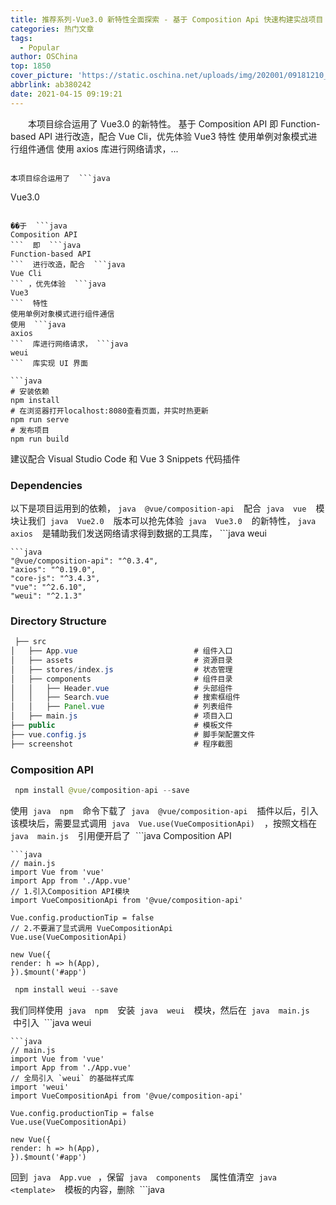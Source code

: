 ```yaml
---
title: 推荐系列-Vue3.0 新特性全面探索 - 基于 Composition Api 快速构建实战项目
categories: 热门文章
tags:
  - Popular
author: OSChina
top: 1850
cover_picture: 'https://static.oschina.net/uploads/img/202001/09181210_9HGN.jpg'
abbrlink: ab380242
date: 2021-04-15 09:19:21
---
```


&emsp;&emsp;本项目综合运用了 Vue3.0 的新特性。 基于 Composition API 即 Function-based API 进行改造，配合 Vue Cli，优先体验 Vue3 特性 使用单例对象模式进行组件通信 使用 axios 库进行网络请求，...
<!-- more -->

                                                                                                                                                                                        本项目综合运用了  ```java 
  Vue3.0
  ```  的新特性。 
 
 ��于  ```java 
  Composition API
  ```  即  ```java 
  Function-based API
  ```  进行改造，配合  ```java 
  Vue Cli
  ``` ，优先体验  ```java 
  Vue3
  ```  特性 
 使用单例对象模式进行组件通信 
 使用  ```java 
  axios
  ```  库进行网络请求， ```java 
  weui
  ```  库实现 UI 界面 
 
 ```java 
  # 安装依赖
npm install
# 在浏览器打开localhost:8080查看页面，并实时热更新
npm run serve
# 发布项目
npm run build
  ```  
建议配合 Visual Studio Code 和 Vue 3 Snippets 代码插件 
 
### Dependencies 
以下是项目运用到的依赖， ```java 
  @vue/composition-api
  ```  配合  ```java 
  vue
  ```  模块让我们  ```java 
  Vue2.0
  ```  版本可以抢先体验  ```java 
  Vue3.0
  ```  的新特性， ```java 
  axios
  ```  是辅助我们发送网络请求得到数据的工具库， ```java 
  weui
  ``` 是一套与微信原生视觉一致的基础样式库，方便我们快速搭建项目页面。 
 ```java 
  "@vue/composition-api": "^0.3.4",
"axios": "^0.19.0",
"core-js": "^3.4.3",
"vue": "^2.6.10",
"weui": "^2.1.3"
  ```  
 
### Directory Structure 
 ```java 
  ├── src
│   ├── App.vue                          # 组件入口
│   ├── assets                           # 资源目录
│   ├── stores/index.js                  # 状态管理
│   ├── components                       # 组件目录
│   │   ├── Header.vue                   # 头部组件
│   │   ├── Search.vue                   # 搜索框组件
│   │   ├── Panel.vue                    # 列表组件
│   ├── main.js                          # 项目入口
├── public                               # 模板文件
├── vue.config.js                        # 脚手架配置文件
├── screenshot                           # 程序截图
  ```  
 
### Composition API 
 ```java 
  npm install @vue/composition-api --save
  ```  
使用  ```java 
  npm
  ```  命令下载了  ```java 
  @vue/composition-api
  ```  插件以后，引入该模块后，需要显式调用  ```java 
  Vue.use(VueCompositionApi)
  ```  ，按照文档在  ```java 
  main.js
  ```  引用便开启了  ```java 
  Composition API
  ```  的能力。 
 ```java 
  // main.js
import Vue from 'vue'
import App from './App.vue'
// 1.引入Composition API模块
import VueCompositionApi from '@vue/composition-api'

Vue.config.productionTip = false
// 2.不要漏了显式调用 VueCompositionApi
Vue.use(VueCompositionApi)

new Vue({
  render: h => h(App),
}).$mount('#app')
  ```  
 ```java 
  npm install weui --save
  ```  
我们同样使用  ```java 
  npm
  ```  安装  ```java 
  weui
  ```  模块，然后在  ```java 
  main.js
  ```  中引入  ```java 
  weui
  ``` 的基础样式库，方便我们可以在全局使用微信基础样式构建项目页面。 
 ```java 
  // main.js
import Vue from 'vue'
import App from './App.vue'
// 全局引入 `weui` 的基础样式库
import 'weui'
import VueCompositionApi from '@vue/composition-api'

Vue.config.productionTip = false
Vue.use(VueCompositionApi)

new Vue({
  render: h => h(App),
}).$mount('#app')
  ```  
回到  ```java 
  App.vue
  ``` ，保留  ```java 
  components
  ```  属性值清空  ```java 
  <template>
  ```  模板的内容，删除  ```java 
  <style>
  ```  模板，等待重新引入新的组件。 
 ```java 
  <template>
  <div id="app">
    Hello World
  </div>
</template>
<script>
export default {
  name: "app",
  components: {}
};
</script>
  ```  
在  ```java 
  src/components
  ```  目录下新建第一个组件，取名为  ```java 
  Header.vue
  ```  写入以下代码： 
 ```java 
  <template>
  <header :style="{
    backgroundColor: color?color:defaultColor
  }">{{title}}</header>
</template>
<script>
import { reactive } from "@vue/composition-api";
export default {
  // 父组件传递进来更改该头部组件的属性值
  props: {
    // 标题
    title: String,
    // 颜色
    color: String
  },
  setup() {
    const state = reactive({
      defaultColor: "red"
    });
    return {
      ...state
    };
  }
};
</script>
<style scoped>
header {
  height: 50px;
  width: 100%;
  line-height: 50px;
  text-align: center;
  color: white;
}
</style>
  ```  
 
 
### setup 
这里运用了一个全新的属性  ```java 
  setup
  ```  ，这是一个组件的入口，让我们可以运用  ```java 
  Vue3.0
  ```  暴露的新接口，它运行在组件被实例化时候， ```java 
  props
  ```  属性被定义之后，实际上等价于  ```java 
  Vue2.0
  ```  版本的  ```java 
  beforeCreate
  ```  和  ```java 
  Created
  ```  这两个生命周期， ```java 
  setup
  ```  返回的是一个对象，里面的所有被返回的属性值，都会被合并到  ```java 
  Vue2.0
  ```  的  ```java 
  render
  ```  渲染函数里面，在单文件组件中，它将配合  ```java 
  <template>
  ```  模板的内容，完成  ```java 
  Model
  ```  到  ```java 
  View
  ```  之间的绑定，在未来版本中应该还会支持返回  ```java 
  JSX
  ```  代码片段。 
 ```java 
  <template>
  <!-- View -->
  <div>{{name}}</div>
</template>
<script>
import { reactive } from '@vue/composition-api'
export default {
  setup() {
    const state = reactive({ name: 'Eno Yao' });
    // return 暴露到 template 中
    return {
      // Model
      ...state
    }
  }
}
</script>
  ```  
 
### reactive 
在  ```java 
  setup
  ```  函数里面， 我们适应了 Vue3.0 的第一个新接口  ```java 
  reactive
  ```  它主要是处理你的对象让它经过  ```java 
  Proxy
  ```  的加工变为一个响应式的对象，类似于  ```java 
  Vue2.0
  ```  版本的  ```java 
  data
  ```  属性，需要注意的是加工后的对象跟原对象是不相等的，并且加工后的对象属于深度克隆的对象。 
 ```java 
  const state = reactive({ name: 'Eno Yao' })
  ```  
 
### props 
在  ```java 
  Vue2.0
  ```  中我们可以使用  ```java 
  props
  ```  属性值完成父子通信，在这里我们需要定义  ```java 
  props
  ```  属性去定义接受值的类型，然后我们可以利用  ```java 
  setup
  ```  的第一个参数获取  ```java 
  props
  ```  使用。 
 ```java 
  export default {
  props: {
    // 标题
    title: String,
    // 颜色
    color: String
  },
  setup(props) {
    // 这里可以使用父组件传过来的 props 属性值
  }
};
  ```  
我们在  ```java 
  App.vue
  ```  里面就可以使用该头部组件，有了上面的  ```java 
  props
  ```  我们可以根据传进来的值，让这个头部组件呈现不同的状态。 
 ```java 
  <template>
  <div id="app">
    <!-- 复用组件，并传入 props 值，让组件呈现对应的状态 -->
    <Header title="Eno" color="red" />
    <Header title="Yao" color="blue" />
    <Header title="Wscats" color="yellow" />
  </div>
</template>
<script>
import Header from "./components/Header.vue";
export default {
  name: "app",
  components: {
    Header,
  }
};
</script>
  ```  
![Test](https://image-static.segmentfault.com/325/741/3257418281-5deefc525c34a_articlex  'Vue3.0 新特性全面探索 - 基于 Composition Api 快速构建实战项目') 
 
### context 
 ```java 
  setup
  ```  函数的第二个参数是一个上下文对象，这个上下文对象中包含了一些有用的属性，这些属性在  ```java 
  Vue2.0
  ```  中需要通过  ```java 
  this
  ```  才能访问到，在  ```java 
  vue3.0
  ```  中，访问他们变成以下形式： 
 ```java 
  setup(props, ctx) {
  console.log(ctx) // 在 setup() 函数中无法访问到 this
  console.log(this) // undefined
}
  ```  
具体能访问到以下有用的属性： 
 
 root 
 parent 
 refs 
 attrs 
 listeners 
 isServer 
 ssrContext 
 emit 
 
 
完成上面的  ```java 
  Header.vue
  ```  我们就编写  ```java 
  Search.vue
  ```  搜索框组件，继续再  ```java 
  src/components
  ```  文件夹下面新建  ```java 
  Search.vue
  ```  文件，点击查看源代码。 
 ```java 
  <template>
  <div :class="['weui-search-bar', {'weui-search-bar_focusing' : isFocus}]" id="searchBar">
    <form class="weui-search-bar__form">
      <div class="weui-search-bar__box">
        <i class="weui-icon-search"></i>
        <input
          v-model="searchValue"
          ref="inputElement"
          type="search"
          class="weui-search-bar__input"
          id="searchInput"
          placeholder="搜索"
          required
        />
        <a href="javascript:" class="weui-icon-clear" id="searchClear"></a>
      </div>
      <label @click="toggle" class="weui-search-bar__label" id="searchText">
        <i class="weui-icon-search"></i>
        <span>搜索</span>
      </label>
    </form>
    <a @click="toggle" href="javascript:" class="weui-search-bar__cancel-btn" id="searchCancel">取消</a>
  </div>
</template>
<script>
import { reactive, toRefs, watch } from "@vue/composition-api";
import store from "../stores";
export default {
  // setup相当于2.x版本的beforeCreate生命周期
  setup() {
    // reactive() 函数接收一个普通对象，返回一个响应式的数据对象
    const state = reactive({
      searchValue: "",
      // 搜索框两个状态，聚焦和非聚焦
      isFocus: false,
      inputElement: null
    });
    // 切换搜索框状态的方法
    const toggle = () => {
      // 让点击搜索后出现的输入框自动聚焦
      state.inputElement.focus();
      state.isFocus = !state.isFocus;
    };
    // 监听搜索框的值
    watch(
      () => {
        return state.searchValue;
      },
      () => {
        // 存储输入框到状态 store 中心，用于组件通信
        store.setSearchValue(state.searchValue);
        // window.console.log(state.searchValue);
      }
    );
    return {
      // 将 state 上的每个属性，都转化为 ref 形式的响应式数据
      ...toRefs(state),
      toggle
    };
  }
};
</script>
  ```  
 
### toRefs 
可以看到我们上面用了很多的新属性，我们先介绍  ```java 
  toRefs
  ```  ，函数可以将  ```java 
  reactive()
  ```  创建出来的响应式对象，转换为普通的对象，只不过，这个对象上的每个属性节点，都是  ```java 
  ref()
  ```  类型的响应式数据，配合  ```java 
  v-model
  ```  指令能完成数据的双向绑定，在开发中非常高效。 
 ```java 
  import { reactive, toRefs } from "@vue/composition-api";
export default {
  setup() {
    const state = reactive({ name: 'Eno Yao' })
  }
  return {
    // 直接返回 state 那么数据会是非响应式的， MV 单向绑定
    // ...state,
    // toRefs 包装后返回 state 那么数据会是响应式的， MVVM 双向绑定
    ...toRefs(state),
  };
}
  ```  
![Test](https://image-static.segmentfault.com/325/741/3257418281-5deefc525c34a_articlex  'Vue3.0 新特性全面探索 - 基于 Composition Api 快速构建实战项目')![Test](https://image-static.segmentfault.com/325/741/3257418281-5deefc525c34a_articlex  'Vue3.0 新特性全面探索 - 基于 Composition Api 快速构建实战项目') 
 
### template refs 
这里的输入框拥有两个状态，一个是有输入框的状态和无输入框的状态，所以我们需要一个布尔值  ```java 
  isFocus
  ```  来控制状态，封装了一个  ```java 
  toggle
  ```  方法，让  ```java 
  isFocus
  ```  值切换真和假两个状态。 
 ```java 
  const toggle = () => {
  // isFocus 值取反
  state.isFocus = !state.isFocus;
};
  ```  
然后配合  ```java 
  'v-bind':class
  ```  指令，让  ```java 
  weui-search-bar_focusing
  ```  类名根据  ```java 
  isFocus
  ```  值决定是否出现，从而更改搜索框的状态。 
 ```java 
  <div :class="['weui-search-bar', {'weui-search-bar_focusing' : isFocus}]" id="searchBar">
  ```  
这里的搜索输入框放入了  ```java 
  v-model
  ```  指令，用于接收用户的输入信息，方便后面配合列表组件执行检索逻辑，还放入了  ```java 
  ref
  ```  属性，用于获取该  ```java 
  <input/>
  ```  标签的元素节点，配合 ```java 
  state.inputElement.focus()
  ```  原生方法，在切换搜索框状态的时候光标自动聚焦到输入框，增强用户体验。 
 ```java 
  <input
  v-model="searchValue"
  ref="inputElement"
/>
  ```  
![Test](https://image-static.segmentfault.com/325/741/3257418281-5deefc525c34a_articlex  'Vue3.0 新特性全面探索 - 基于 Composition Api 快速构建实战项目') 
 
### watch 
 ```java 
  watch()
  ```  函数用来监视某些数据项的变化，从而触发某些特定的操作，使用之前还是需要按需导入，监听  ```java 
  searchValue
  ```  的变化，然后触发回调函数里面的逻辑，也就是监听用户输入的检索值，然后触发回调函数的逻辑把  ```java 
  searchValue
  ```  值存进我们创建  ```java 
  store
  ```  对象里面，方面后面和  ```java 
  Panel.vue
  ```  列表��件进行数据通信： 
 ```java 
  import { reactive, watch } from "@vue/composition-api";
import store from "../stores";
export default {
  setup() {
    const state = reactive({
      searchValue: "",
    });
    // 监听搜索框的值
    watch(
      () => {
        return state.searchValue;
      },
      () => {
        // 存储输入框到状态 store 中心，用于组件通信
        store.setSearchValue(state.searchValue);
      }
    );
    return {
      ...toRefs(state)
    };
  }
};
  ```  
 
### state management 
在这里我们维护一份数据来实现共享状态管理，也就是说我们新建一个  ```java 
  store.js
  ```  暴露出一个  ```java 
  store
  ```  对象共享  ```java 
  Panel
  ```  和  ```java 
  Search
  ```  组件的  ```java 
  searchValue
  ```  值，当  ```java 
  Search.vue
  ```  组件从输入框接受到  ```java 
  searchValue
  ```  检索值，就放到  ```java 
  store.js
  ```  的  ```java 
  store
  ```  对象中，然后把该对象注入到  ```java 
  Search
  ```  组件中，那么两个组件都可以共享  ```java 
  store
  ```  对象中的值，为了方便调试我们还分别封装了  ```java 
  setSearchValue
  ```  和  ```java 
  getSearchValue
  ```  来去操作该  ```java 
  store
  ```  对象，这样我们就可以跟踪状态的改变。 
 ```java 
  // store.js
export default {
    state: {
        searchValue: ""
    },
    // 设置搜索框的值
    setSearchValue(value) {
        this.state.searchValue = value
    },
    // 获取搜索框的值
    getSearchValue() {
        return this.state.searchValue
    }
}
  ```  
 
完成上面的  ```java 
  Search.vue
  ```  我们紧接着编写  ```java 
  Panel.vue
  ```  搜索框组件，继续再  ```java 
  src/components
  ```  文件夹下面新建  ```java 
  Panel.vue
  ```  文件。 
 ```java 
  <template>
  <div class="weui-panel weui-panel_access">
    <div v-for="(n,index) in newComputed" :key="index" class="weui-panel__bd">
      <a href="javascript:void(0);" class="weui-media-box weui-media-box_appmsg">
        <div class="weui-media-box__hd">
          <img class="weui-media-box__thumb" :src="n.author.avatar_url" alt />
        </div>
        <div class="weui-media-box__bd">
          <h4 class="weui-media-box__title" v-text="n.title"></h4>
          <p class="weui-media-box__desc" v-text="n.author.loginname"></p>
        </div>
      </a>
    </div>
    <div @click="loadMore" class="weui-panel__ft">
      <a href="javascript:void(0);" class="weui-cell weui-cell_access weui-cell_link">
        <div class="weui-cell__bd">查看更多</div>
        <span class="weui-cell__ft"></span>
      </a>
    </div>
  </div>
</template>
<script>
import { reactive, toRefs, onMounted, computed } from "@vue/composition-api";
import axios from "axios";
import store from "../stores";
export default {
  setup() {
    const state = reactive({
      // 页数
      page: 1,
      // 列表数据
      news: [],
      // 通过搜索框的值去筛选劣列表数据
      newComputed: computed(() => {
        // 判断是否输入框是否输入了筛选条件，如果没有返回原始的 news 数组
        if (store.state.searchValue) {
          return state.news.filter(item => {
            if (item.title.indexOf(store.state.searchValue) >= 0) {
              return item;
            }
          });
        } else {
          return state.news;
        }
      }),
      searchValue: store.state
    });
    // 发送 ajax 请求获取列表数据
    const loadMore = async () => {
      // 获取列表数据
      let data = await axios.get("https://cnodejs.org/api/v1/topics", {
        params: {
          // 每一页的主题数量
          limit: 10,
          // 页数
          page: state.page
        }
      });
      // 叠加页数
      state.page += 1;
      state.news = [...state.news, ...data.data.data];
    };
    onMounted(() => {
      // 首屏加载的时候触发请求
      loadMore();
    });
    return {
      // 让数据保持响应式
      ...toRefs(state),
      // 查看更多事件
      loadMore
    };
  }
};
</script>
  ```  
 
### lifecycle hooks 
 ```java 
  Vue3.0
  ```  的生命周期钩子和之前不一样，新版本都是以  ```java 
  onXxx()
  ```  函数注册使用，同样需要局部引入生命周期的对应模块： 
 ```java 
  import { onMounted, onUpdated, onUnmounted } from "@vue/composition-api";
export default {
  setup() {
    const loadMore = () => {};
    onMounted(() => {
      loadMore();
    });
    onUpdated(() => {
      console.log('updated!')
    })
    onUnmounted(() => {
      console.log('unmounted!')
    })
    return {
      loadMore
    };
  }
};
  ```  
以下是新旧版本生命周期的对比： 
 
 <s> ```java 
  beforeCreate
  ``` </s> -> use  ```java 
  setup()
  ```  
 <s> ```java 
  created
  ``` </s> -> use  ```java 
  setup()
  ```  
  ```java 
  beforeMount
  ```  ->  ```java 
  onBeforeMount
  ```  
  ```java 
  mounted
  ```  ->  ```java 
  onMounted
  ```  
  ```java 
  beforeUpdate
  ```  ->  ```java 
  onBeforeUpdate
  ```  
  ```java 
  updated
  ```  ->  ```java 
  onUpdated
  ```  
  ```java 
  beforeDestroy
  ```  ->  ```java 
  onBeforeUnmount
  ```  
  ```java 
  destroyed
  ```  ->  ```java 
  onUnmounted
  ```  
  ```java 
  errorCaptured
  ```  ->  ```java 
  onErrorCaptured
  ```  
 
同时新版本还提供了两个全新的生命周期帮助我们去调试代码： 
 
 onRenderTracked 
 onRenderTriggered 
 
在  ```java 
  Panel
  ```  列表组件中，我们注册  ```java 
  onMounted
  ```  生命周期，并在里面触发请求方法  ```java 
  loadMore
  ```  以便从后端获取数据到数据层，这里我们使用的是  ```java 
  axios
  ```  网络请求库，所以我们需要安装该模块： 
 ```java 
  npm install axios --save
  ```  
封装了一个请求列表数据方法，接口指向的是  ```java 
  Cnode
  ```  官网提供的  ```java 
  API
  ```  ，由于  ```java 
  axios
  ```  返回的是  ```java 
  Promise
  ```  ，所以配合  ```java 
  async
  ```  和  ```java 
  await
  ```  可以完美的编写异步逻辑，然后结合 ```java 
  onMounted
  ```  生命周期触发，并将方法绑定到视图层的查看更多按钮上，就可以完成列表首次的加载和点击查看更多的懒加载功能。 
 ```java 
  // 发送 ajax 请求获取列表数据
const loadMore = async () => {
  // 获取列表数据
  let data = await axios.get("https://cnodejs.org/api/v1/topics", {
    params: {
      // 每一页的主题数量
      limit: 10,
      // 页数
      page: state.page
    }
  });
  // 叠加页数
  state.page += 1;
  // 合并列表数据
  state.news = [...state.news, ...data.data.data];
};
onMounted(() => {
  // 首屏加载的时候触发请求
  loadMore();
});
  ```  
![Test](https://image-static.segmentfault.com/325/741/3257418281-5deefc525c34a_articlex  'Vue3.0 新特性全面探索 - 基于 Composition Api 快速构建实战项目') 
 
### computed 
接下来我们就使用另外一个属性  ```java 
  computed
  ```  计算属性，跟  ```java 
  Vue2.0
  ```  的使用方式很相近，同样需要按需导入该模块： 
 ```java 
  import { computed } from '@vue/composition-api';
  ```  
计算属性分两种，只读计算属性和可读可写计算属性： 
 ```java 
  // 只读计算属性
let newsComputed = computed(() => news.value + 1)
// 可读可写
let newsComputed = computed({
  // 取值函数
  get: () => news.value + 2,
  // 赋值函数
  set: val => {
    news.value = news.value - 3
  }
})
  ```  
![Test](https://image-static.segmentfault.com/325/741/3257418281-5deefc525c34a_articlex  'Vue3.0 新特性全面探索 - 基于 Composition Api 快速构建实战项目') 
这里我们使用可读可写计算属性去处理列表数据，还记得我们上一个组件  ```java 
  Search.vue
  ```  吗，我们可以结合用户在搜索框输入的检索值，配合  ```java 
  computed
  ```  计算属性来筛选对我们用户有用列表数据，所以我们首先从  ```java 
  store
  ```  的共享实例里面拿到  ```java 
  Search.vue
  ```  搜索框共享的  ```java 
  searchValue
  ```  ，然后利用原生字符串方法  ```java 
  indexOf
  ```  和 数组方法  ```java 
  filter
  ```  来过滤列表的数据，然后重新返回新的列表数据  ```java 
  newsComputed
  ``` ，并在视图层上配合  ```java 
  v-for
  ```  指令去渲染新的列表数据，这样做既可以在没搜索框检索值的时候返回原列表数据  ```java 
  news
  ```  ，而在有搜索框检索值的时候返回新列表数据  ```java 
  newsComputed
  ``` 。 
 ```java 
  import store from "../stores";
export default {
  setup() {
    const state = reactive({
      // 原列表数据
      news: [],
      // 通过搜索框的值去筛选后的新列表数据
      newsComputed: computed(() => {
        // 判断是否输入框是否输入了筛选条件，如果没有返回原始的 news 数组
        if (store.state.searchValue) {
          return state.news.filter(item => {
            if (item.title.indexOf(store.state.searchValue) >= 0) {
              return item;
            }
          });
        } else {
          return state.news;
        }
      }),
      searchValue: store.state
    });
  }
}
  ```  
 
### 项目源码 
 
 https://github.com/Wscats/vue-cli 
 
 
#### 结语 
在使用开源框架时不要忘了，我们之所以能免费试用他，靠的维护者投入的大量精力。希望我们多去发现它带来的优点和作者想通过它传递的编程思想。最后期待 Vue3.0 正式版本的早日到来。
                                        